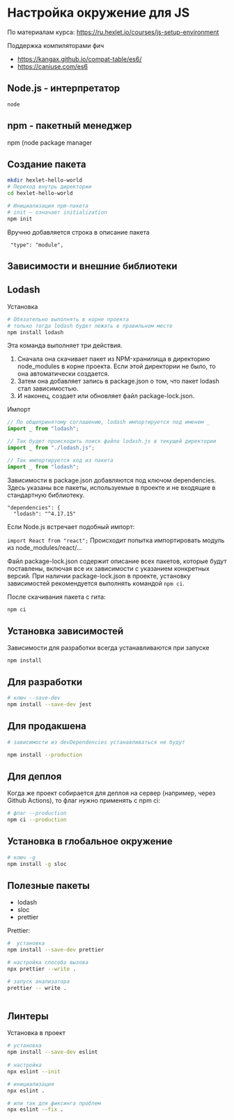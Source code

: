 # Настройка окружение для JS

По материалам курса:  https://ru.hexlet.io/courses/js-setup-environment

Поддержка компиляторами фич
- https://kangax.github.io/compat-table/es6/
- https://caniuse.com/es6 


## Node.js - интерпретатор

`node`


## npm - пакетный менеджер

npm (node package manager

## Создание пакета

```bash
mkdir hexlet-hello-world
# Переход внутрь директории
cd hexlet-hello-world

# Инициализация npm-пакета
# init – означает initialization
npm init
```

Вручню добавляется строка в описание пакета
```
 "type": "module",
 ```

## Зависимости и внешние библиотеки

## Lodash

Установка
```bash
# Обязательно выполнять в корне проекта
# только тогда lodash будет лежать в правильном месте
npm install lodash
```
Эта команда выполняет три действия. 

1. Сначала она скачивает пакет из NPM-хранилища в директорию node_modules в корне проекта. Если этой директории не было, то она автоматически создается.
2. Затем она добавляет запись в package.json о том, что пакет lodash стал зависимостью.
3. И наконец, создает или обновляет файл package-lock.json.

Импорт

```js
// По общепринятому соглашению, lodash импортируется под именем _
import _ from "lodash";

// Так будет происходить поиск файла lodash.js в текущей директории
import _ from "./lodash.js";

// Так импортируется код из пакета
import _ from "lodash";
```

Зависимости в package.json добавляются под ключом dependencies. Здесь указаны все пакеты, используемые в проекте и не входящие в стандартную библиотеку.
```
"dependencies": {
  "lodash": "^4.17.15"
```

Если Node.js встречает подобный импорт:

```import React from "react";```
Происходит попытка импортировать модуль из node_modules/react/...

Файл package-lock.json содержит описание всех пакетов, которые будут поставлены, включая все их зависимости с указанием конкретных версий.
При наличии package-lock.json в проекте, установку зависимостей рекомендуется выполнять командой ```npm ci```.

После скачивания пакета с гита:
```bash
npm ci
``` 

## Установка зависимостей

Зависимости для разработки всегда устанавливаются при запуске
```
npm install
```

## Для разработки

```bash
# ключ --save-dev
npm install --save-dev jest
```

## Для продакшена

```bash
# зависимости из devDependencies устанавливаться не будут

npm install --production
```

## Для деплоя 

Когда же проект собирается для деплоя на сервер (например, через Github Actions), то флаг нужно применять с npm ci:

```bash
# флаг --production
npm ci --production
```

## Установка в глобальное окружение

```bash
# ключ -g
npm install -g sloc
```

## Полезные пакеты

- lodash
- sloc
- prettier

Prettier:
```bash
#  установка
npm install --save-dev prettier 

# настройка способа вызова
npx prettier --write . 

# запуск анализатора 
prettier -- write .
 
```


## Линтеры

Установка в проект
```bash
# установка
npm install --save-dev eslint
    
# настройка
npx eslint --init

# инициализация
npx eslint .

# или так для фиксинга проблем
npx eslint --fix .
```